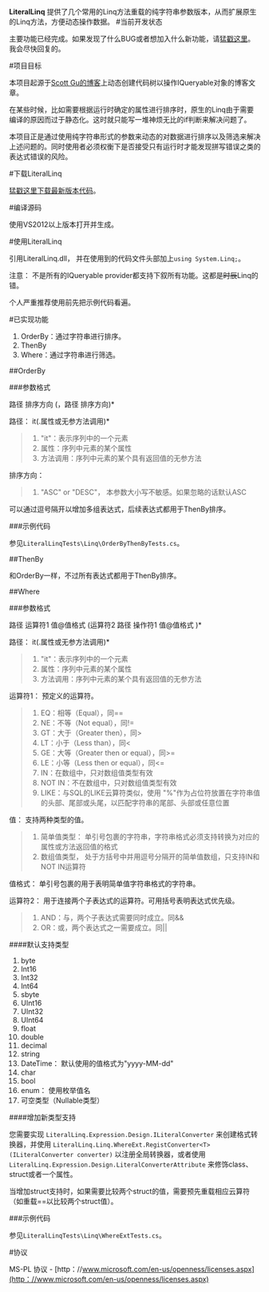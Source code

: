 ﻿**LiteralLinq** 提供了几个常用的Linq方法重载的纯字符串参数版本，从而扩展原生的Linq方法，方便动态操作数据。
#当前开发状态

主要功能已经完成。如果发现了什么BUG或者想加入什么新功能，请[猛戳这里](wengyuansheng@hotmail.com)。我会尽快回复的。

#项目目标

本项目起源于[Scott Gu的博客](http：//weblogs.asp.net/scottgu/archive/2008/01/07/dynamic-linq-part-1-using-the-linq-dynamic-query-library.aspx)上动态创建代码树以操作IQueryable对象的博客文章。

在某些时候，比如需要根据运行时确定的属性进行排序时，原生的Linq由于需要编译的原因而过于静态化。这时就只能写一堆神烦无比的if判断来解决问题了。

本项目正是通过使用纯字符串形式的参数来动态的对数据进行排序以及筛选来解决上述问题的。同时使用者必须权衡下是否接受只有运行时才能发现拼写错误之类的表达式错误的风险。

#下载LiteralLinq

[猛戳这里下载最新版本代码](https：//github.com/wengys/LiteralLinq/archive/master.zip)。

#编译源码

使用VS2012以上版本打开并生成。

#使用LiteralLinq

引用LiteralLinq.dll， 并在使用到的代码文件头部加上`using System.Linq;`。

注意： 不是所有的IQueryable provider都支持下叙所有功能。这都是~~时辰~~Linq的错。

个人严重推荐使用前先把示例代码看遍。

#已实现功能

1. OrderBy：通过字符串进行排序。
2. ThenBy
3. Where：通过字符串进行筛选。

##OrderBy

###参数格式

路径 排序方向 (，路径 排序方向)*

路径：
it(.属性或无参方法调用)* 
>1. "it"：表示序列中的一个元素
>2. 属性：序列中元素的某个属性
>3. 方法调用：序列中元素的某个具有返回值的无参方法

排序方向：
>1. "ASC" or "DESC"， 本参数大小写不敏感。如果忽略的话默认ASC

可以通过逗号隔开以增加多组表达式，后续表达式都用于ThenBy排序。

###示例代码

参见`LiteralLinqTests\Linq\OrderByThenByTests.cs`。

##ThenBy

和OrderBy一样，不过所有表达式都用于ThenBy排序。

##Where

###参数格式

路径 运算符1 值@值格式 (运算符2 路径 操作符1 值@值格式 )*

路径：
it(.属性或无参方法调用)* 
>1. "it"：表示序列中的一个元素
>2. 属性：序列中元素的某个属性
>3. 方法调用：序列中元素的某个具有返回值的无参方法

运算符1：
预定义的运算符。
>1. EQ：相等（Equal），同==
>2. NE：不等（Not equal），同!=
>3. GT：大于（Greater then），同>
>4. LT：小于（Less than），同<
>5. GE：大等（Greater then or equal），同>=
>6. LE：小等（Less then or equal），同<=
>7. IN：在数组中，只对数组值类型有效
>8. NOT IN：不在数组中，只对数组值类型有效
>9. LIKE：与SQL的LIKE云算符类似，使用 "%"作为占位符放置在字符串值的头部、尾部或头尾，以匹配字符串的尾部、头部或任意位置

值：
支持两种类型的值。
>1. 简单值类型： 单引号包裹的字符串，字符串格式必须支持转换为对应的属性或方法返回值的格式
>2. 数组值类型， 处于方括号中并用逗号分隔开的简单值数组，只支持IN和NOT IN运算符

值格式：
单引号包裹的用于表明简单值字符串格式的字符串。

运算符2：
用于连接两个子表达式的运算符。可用括号表明表达式优先级。
>1. AND：与，两个子表达式需要同时成立。同&&
>2. OR：或，两个表达式之一需要成立。同||

####默认支持类型

1. byte
2. Int16
3. Int32
4. Int64
5. sbyte
6. UInt16
7. UInt32
8. UInt64
9. float
10. double
11. decimal
12. string
13. DateTime： 默认使用的值格式为"yyyy-MM-dd"
14. char
15. bool
16. enum： 使用枚举值名
17. 可空类型（Nullable类型）

####增加新类型支持

您需要实现
`LiteralLinq.Expression.Design.ILiteralConverter`
来创建格式转换器，并使用
`LiteralLinq.Linq.WhereExt.RegistConverter<T>(ILiteralConverter converter)`
以注册全局转换器，或者使用 
`LiteralLinq.Expression.Design.LiteralConverterAttribute`
来修饰class、struct或者一个属性。

当增加struct支持时，如果需要比较两个struct的值，需要预先重载相应云算符（如重载==以比较两个struct值）。

###示例代码

参见`LiteralLinqTests\Linq\WhereExtTests.cs`。

#协议

MS-PL 协议 - [http：//www.microsoft.com/en-us/openness/licenses.aspx](http：//www.microsoft.com/en-us/openness/licenses.aspx)
